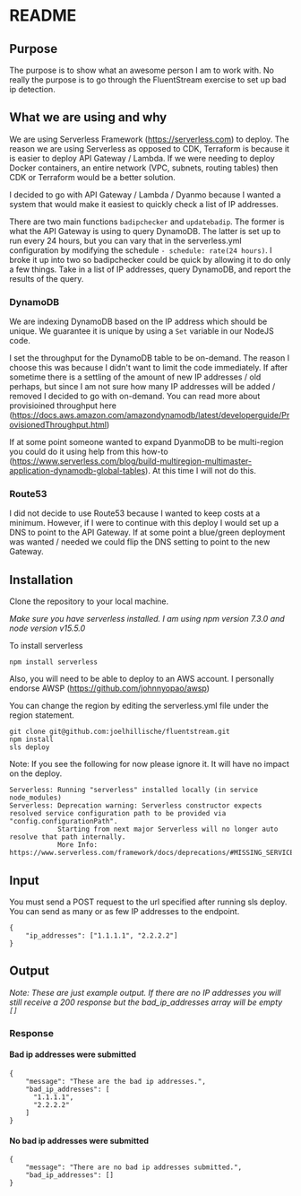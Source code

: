 # README

## Purpose

The purpose is to show what an awesome person I am to work with.  No really the purpose is to go through the FluentStream exercise to set up bad ip detection.

## What we are using and why

We are using Serverless Framework (https://serverless.com) to deploy.  The reason we are using Serverless as opposed to CDK, Terraform is because it is easier to deploy API Gateway / Lambda.  If we were needing to deploy Docker containers, an entire network (VPC, subnets, routing tables) then CDK or Terraform would be a better solution.

I decided to go with API Gateway / Lambda / Dyanmo because I wanted a system that would make it easiest to quickly check a list of IP addresses.

There are two main functions `badipchecker` and `updatebadip`.  The former is what the API Gateway is using to query DynamoDB.  The latter is set up to run every 24 hours, but you can vary that in the serverless.yml configuration by modifying the schedule `- schedule: rate(24 hours)`.  I broke it up into two so badipchecker could be quick by allowing it to do only a few things.  Take in a list of IP addresses, query DynamoDB, and report the results of the query.

### DynamoDB

We are indexing DynamoDB based on the IP address which should be unique.  We guarantee it is unique by using a `Set` variable in our NodeJS code.

I set the throughput for the DynamoDB table to be on-demand.  The reason I choose this was because I didn't want to limit  the code immediately.  If after sometime there is a settling of the amount of new IP addresses / old perhaps, but since I am not sure how many IP addresses will be added / removed I decided to go with on-demand.  You can read more about provisioined throughput here (https://docs.aws.amazon.com/amazondynamodb/latest/developerguide/ProvisionedThroughput.html)

If at some point someone wanted to expand DyanmoDB to be multi-region you could do it using help from this how-to (https://www.serverless.com/blog/build-multiregion-multimaster-application-dynamodb-global-tables).  At this time I will not do this.
### Route53

I did not decide to use Route53 because I wanted to keep costs at a minimum.  However, if I were to continue with this deploy I would set up a DNS to point to the API Gateway.  If at some point a blue/green deployment was wanted / needed we could flip the DNS setting to point to the new Gateway.
## Installation

Clone the repository to your local machine.

*Make sure you have serverless installed.  I am using npm version 7.3.0 and node version v15.5.0*

To install serverless

```
npm install serverless
```

Also, you will need to be able to deploy to an AWS account.  I personally endorse AWSP (https://github.com/johnnyopao/awsp)

You can change the region by editing the serverless.yml file under the region statement.

```
git clone git@github.com:joelhillische/fluentstream.git
npm install
sls deploy
```

Note: If you see the following for now please ignore it.  It will have no impact on the deploy.

```
Serverless: Running "serverless" installed locally (in service node_modules)
Serverless: Deprecation warning: Serverless constructor expects resolved service configuration path to be provided via "config.configurationPath".
            Starting from next major Serverless will no longer auto resolve that path internally.
            More Info: https://www.serverless.com/framework/docs/deprecations/#MISSING_SERVICE_CONFIGURATION_PATH
```

## Input

You must send a POST request to the url specified after running sls deploy.  You can send as many or as few IP addresses to the endpoint.

```
{
    "ip_addresses": ["1.1.1.1", "2.2.2.2"]
}
```

## Output

*Note: These are just example output.  If there are no IP addresses you will still receive a 200 response but the bad_ip_addresses array will be empty `[]`*

### Response

#### Bad ip addresses were submitted

```
{
    "message": "These are the bad ip addresses.",
    "bad_ip_addresses": [
      "1.1.1.1",
      "2.2.2.2"
    ]
}
```

#### No bad ip addresses were submitted

```
{
    "message": "There are no bad ip addresses submitted.",
    "bad_ip_addresses": []
}
```